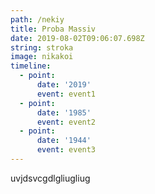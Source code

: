 ```yaml
---
path: /nekiy
title: Proba Massiv
date: 2019-08-02T09:06:07.698Z
string: stroka
image: nikakoi
timeline:
  - point:
      date: '2019'
      event: event1
  - point:
      date: '1985'
      event: event2
  - point:
      date: '1944'
      event: event3
---
```

uvjdsvcgdlgliugliug

